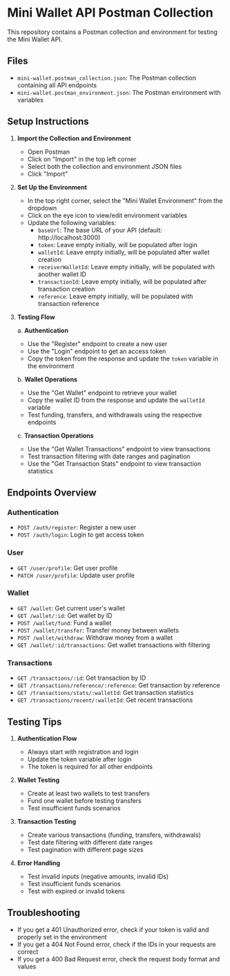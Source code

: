 # Mini Wallet API Postman Collection

This repository contains a Postman collection and environment for testing the Mini Wallet API.

## Files

- `mini-wallet.postman_collection.json`: The Postman collection containing all API endpoints
- `mini-wallet.postman_environment.json`: The Postman environment with variables

## Setup Instructions

1. **Import the Collection and Environment**

   - Open Postman
   - Click on "Import" in the top left corner
   - Select both the collection and environment JSON files
   - Click "Import"

2. **Set Up the Environment**

   - In the top right corner, select the "Mini Wallet Environment" from the dropdown
   - Click on the eye icon to view/edit environment variables
   - Update the following variables:
     - `baseUrl`: The base URL of your API (default: http://localhost:3000)
     - `token`: Leave empty initially, will be populated after login
     - `walletId`: Leave empty initially, will be populated after wallet creation
     - `receiverWalletId`: Leave empty initially, will be populated with another wallet ID
     - `transactionId`: Leave empty initially, will be populated after transaction creation
     - `reference`: Leave empty initially, will be populated with transaction reference

3. **Testing Flow**

   a. **Authentication**

   - Use the "Register" endpoint to create a new user
   - Use the "Login" endpoint to get an access token
   - Copy the token from the response and update the `token` variable in the environment

   b. **Wallet Operations**

   - Use the "Get Wallet" endpoint to retrieve your wallet
   - Copy the wallet ID from the response and update the `walletId` variable
   - Test funding, transfers, and withdrawals using the respective endpoints

   c. **Transaction Operations**

   - Use the "Get Wallet Transactions" endpoint to view transactions
   - Test transaction filtering with date ranges and pagination
   - Use the "Get Transaction Stats" endpoint to view transaction statistics

## Endpoints Overview

### Authentication

- `POST /auth/register`: Register a new user
- `POST /auth/login`: Login to get access token

### User

- `GET /user/profile`: Get user profile
- `PATCH /user/profile`: Update user profile

### Wallet

- `GET /wallet`: Get current user's wallet
- `GET /wallet/:id`: Get wallet by ID
- `POST /wallet/fund`: Fund a wallet
- `POST /wallet/transfer`: Transfer money between wallets
- `POST /wallet/withdraw`: Withdraw money from a wallet
- `GET /wallet/:id/transactions`: Get wallet transactions with filtering

### Transactions

- `GET /transactions/:id`: Get transaction by ID
- `GET /transactions/reference/:reference`: Get transaction by reference
- `GET /transactions/stats/:walletId`: Get transaction statistics
- `GET /transactions/recent/:walletId`: Get recent transactions

## Testing Tips

1. **Authentication Flow**

   - Always start with registration and login
   - Update the token variable after login
   - The token is required for all other endpoints

2. **Wallet Testing**

   - Create at least two wallets to test transfers
   - Fund one wallet before testing transfers
   - Test insufficient funds scenarios

3. **Transaction Testing**

   - Create various transactions (funding, transfers, withdrawals)
   - Test date filtering with different date ranges
   - Test pagination with different page sizes

4. **Error Handling**
   - Test invalid inputs (negative amounts, invalid IDs)
   - Test insufficient funds scenarios
   - Test with expired or invalid tokens

## Troubleshooting

- If you get a 401 Unauthorized error, check if your token is valid and properly set in the environment
- If you get a 404 Not Found error, check if the IDs in your requests are correct
- If you get a 400 Bad Request error, check the request body format and values
